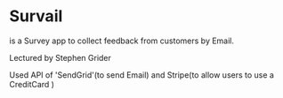 # Survail

is a Survey app to collect feedback from customers by Email.

Lectured by Stephen Grider

Used API of 'SendGrid'(to send Email) and Stripe(to allow users to use a CreditCard ) 